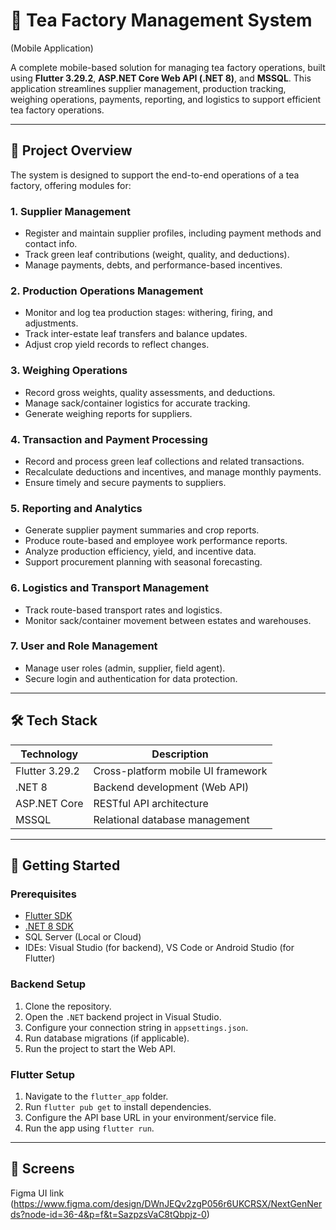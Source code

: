 # 🍃 Tea Factory Management System
(Mobile Application)

A complete mobile-based solution for managing tea factory operations, built using **Flutter 3.29.2**, **ASP.NET Core Web API (.NET 8)**, and **MSSQL**. This application streamlines supplier management, production tracking, weighing operations, payments, reporting, and logistics to support efficient tea factory operations.

---

## 📱 Project Overview

The system is designed to support the end-to-end operations of a tea factory, offering modules for:

### 1. Supplier Management
- Register and maintain supplier profiles, including payment methods and contact info.
- Track green leaf contributions (weight, quality, and deductions).
- Manage payments, debts, and performance-based incentives.

### 2. Production Operations Management
- Monitor and log tea production stages: withering, firing, and adjustments.
- Track inter-estate leaf transfers and balance updates.
- Adjust crop yield records to reflect changes.

### 3. Weighing Operations
- Record gross weights, quality assessments, and deductions.
- Manage sack/container logistics for accurate tracking.
- Generate weighing reports for suppliers.

### 4. Transaction and Payment Processing
- Record and process green leaf collections and related transactions.
- Recalculate deductions and incentives, and manage monthly payments.
- Ensure timely and secure payments to suppliers.

### 5. Reporting and Analytics
- Generate supplier payment summaries and crop reports.
- Produce route-based and employee work performance reports.
- Analyze production efficiency, yield, and incentive data.
- Support procurement planning with seasonal forecasting.

### 6. Logistics and Transport Management
- Track route-based transport rates and logistics.
- Monitor sack/container movement between estates and warehouses.

### 7. User and Role Management
- Manage user roles (admin, supplier, field agent).
- Secure login and authentication for data protection.

---

## 🛠️ Tech Stack

| Technology     | Description                         |
|----------------|-------------------------------------|
| Flutter 3.29.2 | Cross-platform mobile UI framework  |
| .NET 8         | Backend development (Web API)       |
| ASP.NET Core   | RESTful API architecture            |
| MSSQL          | Relational database management      |

---

## 🚀 Getting Started

### Prerequisites
- [Flutter SDK](https://docs.flutter.dev/get-started/install)
- [.NET 8 SDK](https://dotnet.microsoft.com/en-us/download/dotnet/8.0)
- SQL Server (Local or Cloud)
- IDEs: Visual Studio (for backend), VS Code or Android Studio (for Flutter)

### Backend Setup
1. Clone the repository.
2. Open the `.NET` backend project in Visual Studio.
3. Configure your connection string in `appsettings.json`.
4. Run database migrations (if applicable).
5. Run the project to start the Web API.

### Flutter Setup
1. Navigate to the `flutter_app` folder.
2. Run `flutter pub get` to install dependencies.
3. Configure the API base URL in your environment/service file.
4. Run the app using `flutter run`.

---

## 📸 Screens
Figma UI link (https://www.figma.com/design/DWnJEQv2zgP056r6UKCRSX/NextGenNerds?node-id=36-4&p=f&t=SazpzsVaC8tQbpjz-0)



